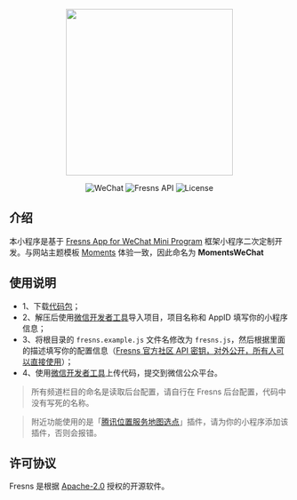 <p align="center"><a href="https://fresns.cn" target="_blank"><img src="https://cdn.fresns.cn/images/logo.png" width="300"></a></p>

<p align="center">
<img src="https://img.shields.io/badge/WeChat-Mini%20Program-blueviolet" alt="WeChat">
<img src="https://img.shields.io/badge/Fresns%20API-2.x-orange" alt="Fresns API">
<img src="https://img.shields.io/badge/License-Apache--2.0-green" alt="License">
</p>

## 介绍

本小程序是基于 [Fresns App for WeChat Mini Program](https://github.com/fresns/wechat) 框架小程序二次定制开发。与网站主题模板 [Moments](https://marketplace.fresns.com/open-source/detail/Moments) 体验一致，因此命名为 **MomentsWeChat**

## 使用说明

- 1、下载[代码包](https://github.com/fresns/wechat-moments/releases)；
- 2、解压后使用[微信开发者工具](https://developers.weixin.qq.com/miniprogram/dev/devtools/download.html)导入项目，项目名称和 AppID 填写你的小程序信息；
- 3、将根目录的 `fresns.example.js` 文件名修改为 `fresns.js`，然后根据里面的描述填写你的配置信息（[Fresns 官方社区 API 密钥，对外公开，所有人可以直接使用](https://discuss.fresns.cn/post/RJ35gFtb)）；
- 4、使用[微信开发者工具](https://developers.weixin.qq.com/miniprogram/dev/devtools/download.html)上传代码，提交到微信公众平台。

> 所有频道栏目的命名是读取后台配置，请自行在 Fresns 后台配置，代码中没有写死的名称。

> 附近功能使用的是「[腾讯位置服务地图选点](https://mp.weixin.qq.com/wxopen/plugindevdoc?appid=wx76a9a06e5b4e693e&token=&lang=zh_CN)」插件，请为你的小程序添加该插件，否则会报错。

## 许可协议

Fresns 是根据 [Apache-2.0](https://opensource.org/licenses/Apache-2.0) 授权的开源软件。
